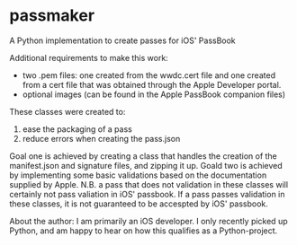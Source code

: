 passmaker
=========

A Python implementation to create passes for iOS' PassBook

Additional requirements to make this work:
- two .pem files: one created from the wwdc.cert file and one created from a cert file that was obtained through the Apple Developer portal.
- optional images (can be found in the Apple PassBook companion files)

These classes were created to:
1. ease the packaging of a pass
2. reduce errors when creating the pass.json

Goal one is achieved by creating a class that handles the creation of the manifest.json and signature files, and zipping it up.
Goald two is achieved by implementing some basic validations based on the documentation supplied by Apple. N.B. a pass that does not validation in these classes will certainly not pass valiation in iOS' passbook. If a pass passes validation in these classes, it is not guaranteed to be accespted by iOS' passbook.

About the author:
I am primarily an iOS developer. I only recently picked up Python, and am happy to hear on how this qualifies as a Python-project.
